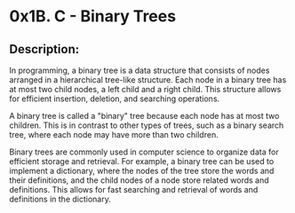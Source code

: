# 0x1B. C - Binary Trees

## Description: 

In programming, a binary tree is a data structure that consists of nodes arranged in a hierarchical tree-like structure. Each node in a binary tree has at most two child nodes, a left child and a right child. This structure allows for efficient insertion, deletion, and searching operations.

A binary tree is called a "binary" tree because each node has at most two children. This is in contrast to other types of trees, such as a binary search tree, where each node may have more than two children.

Binary trees are commonly used in computer science to organize data for efficient storage and retrieval. For example, a binary tree can be used to implement a dictionary, where the nodes of the tree store the words and their definitions, and the child nodes of a node store related words and definitions. This allows for fast searching and retrieval of words and definitions in the dictionary.
